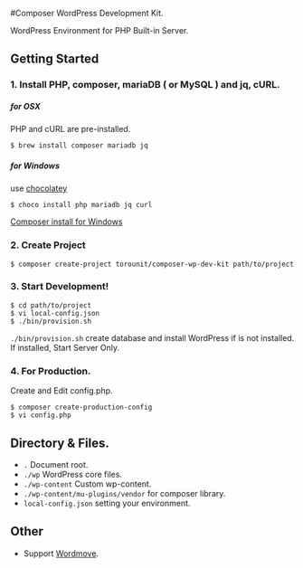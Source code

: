 #Composer WordPress Development Kit.

WordPress Environment for PHP Built-in Server.

## Getting Started

### 1. Install PHP, composer, mariaDB ( or MySQL ) and jq, cURL.

##### for OSX

PHP and cURL are pre-installed.

```
$ brew install composer mariadb jq
```

##### for Windows

use [chocolatey](https://chocolatey.org/)

```
$ choco install php mariadb jq curl
```

[Composer install for Windows](https://getcomposer.org/doc/00-intro.md#installation-windows)


### 2. Create Project

```
$ composer create-project torounit/composer-wp-dev-kit path/to/project
```

### 3. Start Development!

```
$ cd path/to/project
$ vi local-config.json
$ ./bin/provision.sh
```

`./bin/provision.sh` create database and install WordPress if is not installed.
If installed, Start Server Only.

### 4. For Production.

Create and Edit config.php.

```
$ composer create-production-config
$ vi config.php
```

## Directory & Files.

+ `.` Document root.
+ `./wp` WordPress core files.
+ `./wp-content` Custom wp-content.
+ `./wp-content/mu-plugins/vendor` for composer library.
+ `local-config.json` setting your environment.

## Other

* Support [Wordmove](https://github.com/welaika/wordmove).

